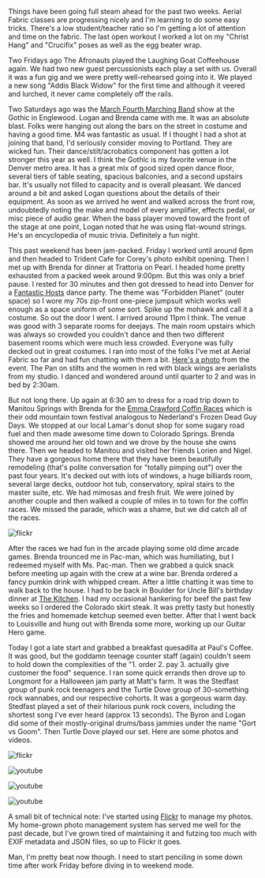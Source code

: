 Things have been going full steam ahead for the past two weeks.  Aerial Fabric classes are progressing nicely and I'm learning to do some easy tricks.  There's a low student/teacher ratio so I'm getting a lot of attention and time on the fabric.  The last open workout I worked a lot on my "Christ Hang" and "Crucifix" poses as well as the egg beater wrap.

Two Fridays ago The Afronauts played the Laughing Goat Coffeehouse again.  We had two new guest percussionists each play a set with us.  Overall it was a fun gig and we were pretty well-rehearsed going into it. We played a new song "Addis Black Widow" for the first time and although it veered and lurched, it never came completely off the rails.

Two Saturdays ago was the [March Fourth Marching Band](http://marchfourthmarchingband.com/) show at the Gothic in Englewood.  Logan and Brenda came with me.  It was an absolute blast.  Folks were hanging out along the bars on the street in costume and having a good time.  M4 was fantastic as usual.  If I thought I had a shot at joining that band, I'd seriously consider moving to Portland.  They are wicked fun. Their dance/stilt/acrobatics component has gotten a lot stronger this year as well.  I think the Gothic is my favorite venue in the Denver metro area.  It has a great mix of good sized open dance floor, several tiers of table seating, spacious balconies, and a second upstairs bar.  It's usually not filled to capacity and is overall pleasant.  We danced around a bit and asked Logan questions about the details of their equipment.  As soon as we arrived he went and walked across the front row, undoubtedly noting the make and model of every amplifier, effects pedal, or misc piece of audio gear.  When the bass player moved toward the front of the stage at one point, Logan noted that he was using flat-wound strings.  He's an encyclopedia of music trivia.  Definitely a fun night.

This past weekend has been jam-packed.  Friday I worked until around 6pm and then headed to Trident Cafe for Corey's photo exhibit opening.  Then I met up with Brenda for dinner at Trattoria on Pearl.  I headed home pretty exhausted from a packed week around 9:00pm.  But this was only a brief pause.  I rested for 30 minutes and then got dressed to head into Denver for a [Fantastic Hosts](https://www.facebook.com/FantasticHosts) dance party.  The theme was "Forbidden Planet" (outer space) so I wore my 70s zip-front one-piece jumpsuit which works well enough as a space uniform of some sort.  Spike up the mohawk and call it a costume.  So out the door I went.  I arrived around 11pm I think.  The venue was good with 3 separate rooms for deejays.  The main room upstairs which was always so crowded you couldn't dance and then two different basement rooms which were much less crowded.  Everyone was fully decked out in great costumes.  I ran into most of the folks I've met at Aerial Fabric so far and had fun chatting with them a bit.  [Here's a photo](https://www.facebook.com/media/set/?set=a.10150337926080216.338575.205573395215&type=3) from the event.  The Pan on stilts and the women in red with black wings are aerialists from my studio.  I danced and wondered around until quarter to 2 and was in bed by 2:30am.

But not long there.  Up again at 6:30 am to dress for a road trip down to Manitou Springs with Brenda for the [Emma Crawford Coffin Races](http://community.manitousprings.org/events/17th-annual-emma-crawford)  which is their odd mountain town festival analogous to Nederland's Frozen Dead Guy Days.  We stopped at our local Lamar's donut shop for some sugary road fuel and then made awesome time down to Colorado Springs.  Brenda showed me around her old town and we drove by the house she owns there.  Then we headed to Manitou and visited her friends Lorien and Nigel.  They have a gorgeous home there that they have been beautifully remodeling (that's polite conversation for "totally pimping out") over the past four years.  It's decked out with lots of windows, a huge billiards room, several large decks, outdoor hot tub, conservatory, spiral stairs to the master suite, etc.  We had mimosas and fresh fruit.  We were joined by another couple and then walked a couple of miles in to town for the coffin races.  We missed the parade, which was a shame, but we did catch all of the races.

![flickr](https://www.flickr.com/photos/88096431@N00/sets/72157628015986762/)

After the races we had fun in the arcade playing some old dime arcade games.  Brenda trounced me in Pac-man, which was humiliating, but I redeemed myself with Ms. Pac-man.  Then we grabbed a quick snack before meeting up again with the crew at a wine bar.  Brenda ordered a fancy pumkin drink with whipped cream.  After a little chatting it was time to walk back to the house.  I had to be back in Boulder for Uncle Bill's birthday dinner at [The Kitchen](http://thekitchencafe.com/index.shtml).  I had my occasional hankering for beef the past few weeks so I ordered the Colorado skirt steak.  It was pretty tasty but honestly the fries and homemade ketchup seemed even better.  After that I went back to Louisville and hung out with Brenda some more, working up our Guitar Hero game.

Today I got a late start and grabbed a breakfast quesadilla at Paul's Coffee.  It was good, but the goddamn teenage counter staff (again) couldn't seem to hold down the complexities of the "1. order 2. pay 3. actually give customer the food" sequence.  I ran some quick errands then drove up to Longmont for a Halloween jam party at Matt's farm.  It was the Stedfast group of punk rock teenagers and the Turtle Dove group of 30-something rock wannabes, and our respective cohorts.  It was a gorgeous warm day.  Stedfast played a set of their hilarious punk rock covers, including the shortest song I've ever heard (approx 13 seconds).  The Byron and Logan did some of their mostly-original drums/bass jammies under the name "Gort vs Goom".  Then Turtle Dove played our set.  Here are some photos and videos.

![flickr](https://www.flickr.com/photos/88096431@N00/sets/72157627891409843/)

![youtube](http://www.youtube.com/embed/rEfGImX5iWI)

![youtube](http://www.youtube.com/embed/icPDULPqEqU)

![youtube](http://www.youtube.com/embed/CQ3FnJC2gi8)

A small bit of technical note: I've started using [Flickr](http://flickr.com) to manage my photos.  My home-grown photo management system has served me well for the past decade, but I've grown tired of maintaining it and futzing too much with EXIF metadata and JSON files, so up to Flickr it goes.

Man, I'm pretty beat now though.  I need to start penciling in some down time after work Friday before diving in to weekend mode.
